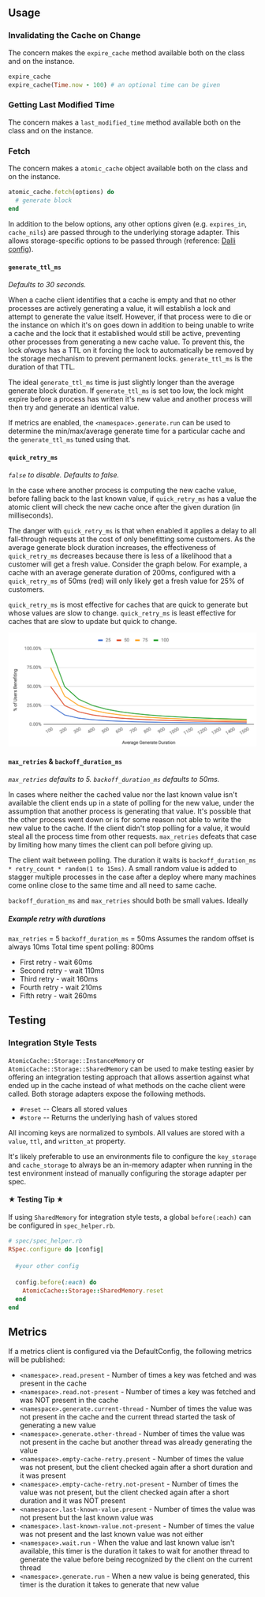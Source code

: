 ## Usage

### Invalidating the Cache on Change
The concern makes the `expire_cache` method available both on the class and on the instance.
```ruby
expire_cache
expire_cache(Time.now - 100) # an optional time can be given
```

### Getting Last Modified Time
The concern makes a `last_modified_time` method available both on the class and on the instance.

### Fetch
The concern makes a `atomic_cache` object available both on the class and on the instance.

```ruby
atomic_cache.fetch(options) do
  # generate block
end
```

In addition to the below options, any other options given (e.g. `expires_in`, `cache_nils`) are passed through to the underlying storage adapter.  This allows storage-specific options to be passed through (reference: [Dalli config](https://github.com/petergoldstein/dalli#configuration)).

#### `generate_ttl_ms`
_Defaults to 30 seconds._

When a cache client identifies that a cache is empty and that no other processes are actively generating a value, it will establish a lock and attempt to generate the value itself.  However, if that process were to die or the instance on which it's on goes down in addition to being unable to write a cache and the lock that it established would still be active, preventing other processes from generating a new cache value.  To prevent this, the lock *always* has a TTL on it forcing the lock to automatically be removed by the storage mechanism to prevent permanent locks.  `generate_ttl_ms` is the duration of that TTL.

The ideal `generate_ttl_ms` time is just slightly longer than the average generate block duration.  If `generate_ttl_ms` is set too low, the lock might expire before a process has written it's new value and another process will then try and generate an identical value.

If metrics are enabled, the `<namespace>.generate.run` can be used to determine the min/max/average generate time for a particular cache and the `generate_ttl_ms` tuned using that.

#### `quick_retry_ms`
_`false` to disable. Defaults to false._

In the case where another process is computing the new cache value, before falling back to the last known value, if `quick_retry_ms` has a value the atomic client will check the new cache once after the given duration (in milliseconds).

The danger with `quick_retry_ms` is that when enabled it applies a delay to all fall-through requests at the cost of only benefitting some customers.  As the average generate block duration increases, the effectiveness of `quick_retry_ms` decreases because there is less of a likelihood that a customer will get a fresh value.  Consider the graph below.  For example, a cache with an average generate duration of 200ms, configured with a `quick_retry_ms` of 50ms (red) will only likely get a fresh value for 25% of customers.

`quick_retry_ms` is most effective for caches that are quick to generate but whose values are slow to change.  `quick_retry_ms` is least effective for caches that are slow to update but quick to change.

![quick_retry_ms graph](https://github.com/Ibotta/atomic_cache/raw/ca473f28e179da8c24f638eeeeb48750bc8cbe64/docs/img/quick_retry_graph.png)

#### `max_retries` & `backoff_duration_ms`
_`max_retries` defaults to 5._
_`backoff_duration_ms` defaults to 50ms._

In cases where neither the cached value nor the last known value isn't available the client ends up in a state of polling for the new value, under the assumption that another process is generating that value.  It's possible that the other process went down or is for some reason not able to write the new value to the cache.  If the client didn't stop polling for a value, it would steal all the process time from other requests.  `max_retries` defeats that case by limiting how many times the client can poll before giving up.

The client wait between polling. The duration it waits is `backoff_duration_ms * retry_count * random(1 to 15ms)`. A small random value is added to stagger multiple processes in the case after a deploy where many machines come online close to the same time and all need to same cache.

`backoff_duration_ms` and `max_retries` should both be small values.  Ideally

##### Example retry with durations
`max_retries` = 5
`backoff_duration_ms` = 50ms
Assumes the random offset is always 10ms
Total time spent polling: 800ms

  * First retry - wait 60ms
  * Second retry - wait 110ms
  * Third retry - wait 160ms
  * Fourth retry - wait 210ms
  * Fifth retry - wait 260ms

## Testing

### Integration Style Tests
`AtomicCache::Storage::InstanceMemory` or `AtomicCache::Storage::SharedMemory` can be used to make testing easier by offering an integration testing approach that allows assertion against what ended up in the cache instead of what methods on the cache client were called.  Both storage adapters expose the following methods.

  * `#reset` -- Clears all stored values
  * `#store` -- Returns the underlying hash of values stored

All incoming keys are normalized to symbols.  All values are stored with a `value`, `ttl`, and `written_at` property.

It's likely preferable to use an environments file to configure the `key_storage` and `cache_storage` to always be an in-memory adapter when running in the test environment instead of manually configuring the storage adapter per spec.

#### ★ Testing Tip ★
If using `SharedMemory` for integration style tests, a global `before(:each)` can be configured in `spec_helper.rb`.

```ruby
# spec/spec_helper.rb
RSpec.configure do |config|

  #your other config

  config.before(:each) do
    AtomicCache::Storage::SharedMemory.reset
  end
end
```

## Metrics

If a metrics client is configured via the DefaultConfig, the following metrics will be published:

* `<namespace>.read.present` - Number of times a key was fetched and was present in the cache
* `<namespace>.read.not-present` - Number of times a key was fetched and was NOT present in the cache
* `<namespace>.generate.current-thread` - Number of times the value was not present in the cache and the current thread started the task of generating a new value
* `<namespace>.generate.other-thread` - Number of times the value was not present in the cache but another thread was already generating the value
* `<namespace>.empty-cache-retry.present` - Number of times the value was not present, but the client checked again after a short duration and it was present
* `<namespace>.empty-cache-retry.not-present` - Number of times the value was not present, but the client checked again after a short duration and it was NOT present
* `<namespace>.last-known-value.present` - Number of times the value was not present but the last known value was
* `<namespace>.last-known-value.not-present` - Number of times the value was not present and the last known value was not either
* `<namespace>.wait.run` - When the value and last known value isn't available, this timer is the duration it takes to wait for another thread to generate the value before being recognized by the client on the current thread
* `<namespace>.generate.run` - When a new value is being generated, this timer is the duration it takes to generate that new value
